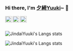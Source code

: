 ### Hi there, I'm [夕綺Yuuki](https://kira.cool/aboutme)~ 👋

<a href="https://twitter.com/JindaiYuuki">
  <img align="left" alt="JindaiYuuki | Twitter" width="21px" src="https://raw.githubusercontent.com/JDYuuki/JDYuuki/main/assets/twitter.svg">
</a>
<a href="https://space.bilibili.com/2719828">
  <img align="left" alt="JindaiYuuki | Bilibili" width="21px" src="https://raw.githubusercontent.com/JDYuuki/JDYuuki/main/assets/bilibili.svg">
</a>
<a href="https://steamcommunity.com/id/JindaiYuuki/">
  <img align="left" alt="JindaiYuuki | Steam" width="21px" src="https://raw.githubusercontent.com/JDYuuki/JDYuuki/main/assets/steam.svg">
</a>

<br>
<br>

![JindaiYuuki's Langs stats](https://github-readme-stats.vercel.app/api/top-langs/?username=JDYuuki&layout=compact&theme=vue)

![JindaiYuuki's Langs stats](https://github-readme-stats.vercel.app/api?username=JDYuuki&show_icons=true&theme=vue)
